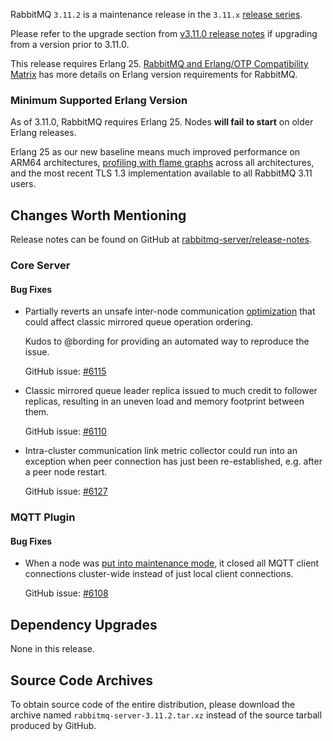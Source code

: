 RabbitMQ `3.11.2` is a maintenance release in the `3.11.x` [release series](https://www.rabbitmq.com/versions.html).

Please refer to the upgrade section from [v3.11.0 release notes](https://github.com/rabbitmq/rabbitmq-server/releases/tag/v3.11.0)
if upgrading from a version prior to 3.11.0.

This release requires Erlang 25.
[RabbitMQ and Erlang/OTP Compatibility Matrix](https://www.rabbitmq.com/which-erlang.html) has more details on
Erlang version requirements for RabbitMQ.


### Minimum Supported Erlang Version

As of 3.11.0, RabbitMQ requires Erlang 25. Nodes **will fail to start** on older Erlang releases.

Erlang 25 as our new baseline means much improved performance on ARM64 architectures, [profiling with flame graphs](https://blog.rabbitmq.com/posts/2022/05/flame-graphs/)
across all architectures, and the most recent TLS 1.3 implementation available to all RabbitMQ 3.11 users.


## Changes Worth Mentioning

Release notes can be found on GitHub at [rabbitmq-server/release-notes](https://github.com/rabbitmq/rabbitmq-server/tree/v3.11.x/release-notes).


### Core Server

#### Bug Fixes

  * Partially reverts an unsafe inter-node communication [optimization](https://github.com/rabbitmq/rabbitmq-server/pull/3865) that could affect
    classic mirrored queue operation ordering.

    Kudos to @bording for providing an automated way to reproduce the issue.

    GitHub issue: [#6115](https://github.com/rabbitmq/rabbitmq-server/issues/6115)

  * Classic mirrored queue leader replica issued to much credit to follower replicas,
    resulting in an uneven load and memory footprint between them.

    GitHub issue: [#6110](https://github.com/rabbitmq/rabbitmq-server/pull/6110)

  * Intra-cluster communication link metric collector could run into an exception when
    peer connection has just been re-established, e.g. after a peer node restart.

    GitHub issue: [#6127](https://github.com/rabbitmq/rabbitmq-server/pull/6127)

### MQTT Plugin

#### Bug Fixes

  * When a node was [put into maintenance mode](https://www.rabbitmq.com/upgrade.html#maintenance-mode), it closed all MQTT client connections
    cluster-wide instead of just local client connections.

    GitHub issue: [#6108](https://github.com/rabbitmq/rabbitmq-server/pull/6108)


## Dependency Upgrades

None in this release.


## Source Code Archives

To obtain source code of the entire distribution, please download the archive named `rabbitmq-server-3.11.2.tar.xz`
instead of the source tarball produced by GitHub.
